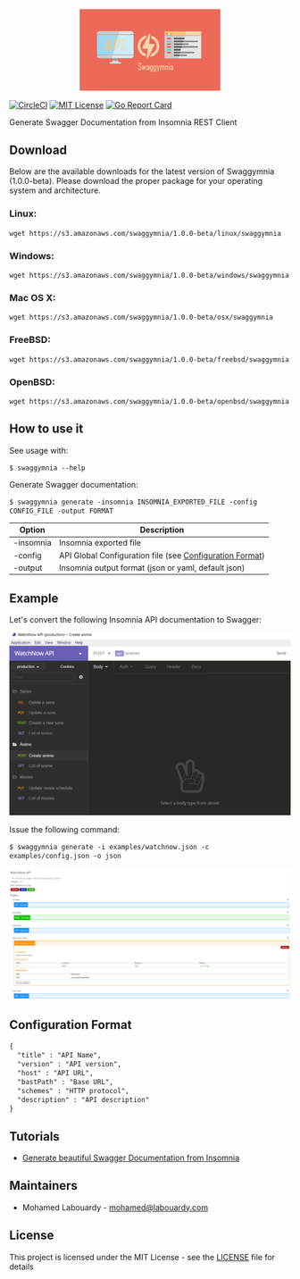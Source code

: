 <div align="center">
  <img src="logo.png" width="50%"/>
</div>

[![CircleCI](https://circleci.com/gh/mlabouardy/swaggymnia/tree/master.svg?style=svg&circle-token=bcfce92d1e46aaf0d50b4b3fa8baf8406d4bc115)](https://circleci.com/gh/mlabouardy/swaggymnia/tree/master) [![MIT License](http://img.shields.io/badge/license-MIT-blue.svg?style=flat)](LICENSE) [![Go Report Card](https://goreportcard.com/badge/github.com/mlabouardy/swaggymnia)](https://goreportcard.com/report/github.com/mlabouardy/swaggymnia)

Generate Swagger Documentation from Insomnia REST Client

## Download

Below are the available downloads for the latest version of Swaggymnia  (1.0.0-beta). Please download the proper package for your operating system and architecture.

### Linux:

```
wget https://s3.amazonaws.com/swaggymnia/1.0.0-beta/linux/swaggymnia
```

### Windows:

```
wget https://s3.amazonaws.com/swaggymnia/1.0.0-beta/windows/swaggymnia
```

### Mac OS X:

```
wget https://s3.amazonaws.com/swaggymnia/1.0.0-beta/osx/swaggymnia
```

### FreeBSD:

```
wget https://s3.amazonaws.com/swaggymnia/1.0.0-beta/freebsd/swaggymnia
```

### OpenBSD:

```
wget https://s3.amazonaws.com/swaggymnia/1.0.0-beta/openbsd/swaggymnia
```

## How to use it

See usage with:

```
$ swaggymnia --help
```

Generate Swagger documentation:

```
$ swaggymnia generate -insomnia INSOMNIA_EXPORTED_FILE -config CONFIG_FILE -output FORMAT
```

| Option | Description |
| ------ | ----------- |
| -insomnia | Insomnia exported file |
| -config | API Global Configuration file (see [Configuration Format](#configuration-format))|
| -output | Insomnia output format (json or yaml, default json)  |


## Example

Let's convert the following Insomnia API documentation to Swagger:

<div align="center">
  <img src="insomnia.png"/>
</div>

Issue the following command:

```
$ swaggymnia generate -i examples/watchnow.json -c examples/config.json -o json
```

<div align="center">
  <img src="swagger.png"/>
</div>

## Configuration Format

```
{
  "title" : "API Name",
  "version" : "API version",
  "host" : "API URL",
  "bastPath" : "Base URL",
  "schemes" : "HTTP protocol",
  "description" : "API description"
}
```

## Tutorials

* [Generate beautiful Swagger Documentation from Insomnia](http://www.blog.labouardy.com/generate-swagger-documentation-from-insomnia-rest-client/)

## Maintainers

- Mohamed Labouardy - mohamed@labouardy.com

## License

This project is licensed under the MIT License - see the [LICENSE](LICENSE) file for details
